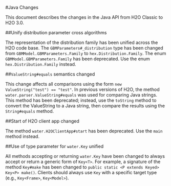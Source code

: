 #Java Changes

This document describes the changes in the Java API from H2O Classic to H2O 3.0. 

##Unify distribution parameter cross algorithms

The representation of the distribution family has been unified across the H2O code base. The `GBMParameters#_distribution` type has been changed from `GBMModel.GBMParameters.Family` to `hex.Distribution.Family`. The enum `GBMModel.GBMParameters.Family` has been deprecated. Use the enum `hex.Distribution.Family` instead.


##`ValueString#equals` semantics changed

This change affects all comparisons using the form `new ValueString("test") == "test"`. In previous versions of H2O, the method `water.parser.ValueString#equals` was used for comparing Java strings. This method has been deprecated; instead, use the `toString` method to convert the ValueString to a Java string, then compare the results using the `String#equals` method. 

##Start of H2O client app changed 

The method `water.H2OClientApp#start` has been deprecated. Use the `main` method instead. 


##Use of type parameter for `water.Key` unified

All methods accepting or returning `water.Key` have been changed to always accept or return a generic form of `Key<T>`. For example, a signature of the method `Key#make` has been changed to `public static <P extends Keyed> Key<P> make()`. Clients should always use `Key` with a specific target type (e.g., `Key<Frame>`, `Key<Model>`). 


